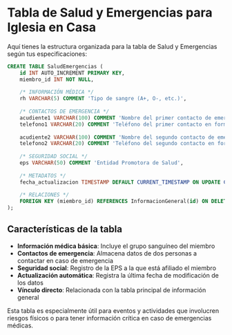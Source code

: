 # Tabla de Salud y Emergencias para Iglesia en Casa

Aquí tienes la estructura organizada para la tabla de Salud y Emergencias según tus especificaciones:

````sql
CREATE TABLE SaludEmergencias (
    id INT AUTO_INCREMENT PRIMARY KEY,
    miembro_id INT NOT NULL,
    
    /* INFORMACIÓN MÉDICA */
    rh VARCHAR(5) COMMENT 'Tipo de sangre (A+, O-, etc.)',
    
    /* CONTACTOS DE EMERGENCIA */
    acudiente1 VARCHAR(100) COMMENT 'Nombre del primer contacto de emergencia',
    telefono1 VARCHAR(20) COMMENT 'Teléfono del primer contacto en formato internacional',
    
    acudiente2 VARCHAR(100) COMMENT 'Nombre del segundo contacto de emergencia',
    telefono2 VARCHAR(20) COMMENT 'Teléfono del segundo contacto en formato internacional',
    
    /* SEGURIDAD SOCIAL */
    eps VARCHAR(50) COMMENT 'Entidad Promotora de Salud',
    
    /* METADATOS */
    fecha_actualizacion TIMESTAMP DEFAULT CURRENT_TIMESTAMP ON UPDATE CURRENT_TIMESTAMP,
    
    /* RELACIONES */
    FOREIGN KEY (miembro_id) REFERENCES InformacionGeneral(id) ON DELETE CASCADE
);
````

## Características de la tabla

- **Información médica básica**: Incluye el grupo sanguíneo del miembro
- **Contactos de emergencia**: Almacena datos de dos personas a contactar en caso de emergencia
- **Seguridad social**: Registro de la EPS a la que está afiliado el miembro
- **Actualización automática**: Registra la última fecha de modificación de los datos
- **Vínculo directo**: Relacionada con la tabla principal de información general

Esta tabla es especialmente útil para eventos y actividades que involucren riesgos físicos o para tener información crítica en caso de emergencias médicas.